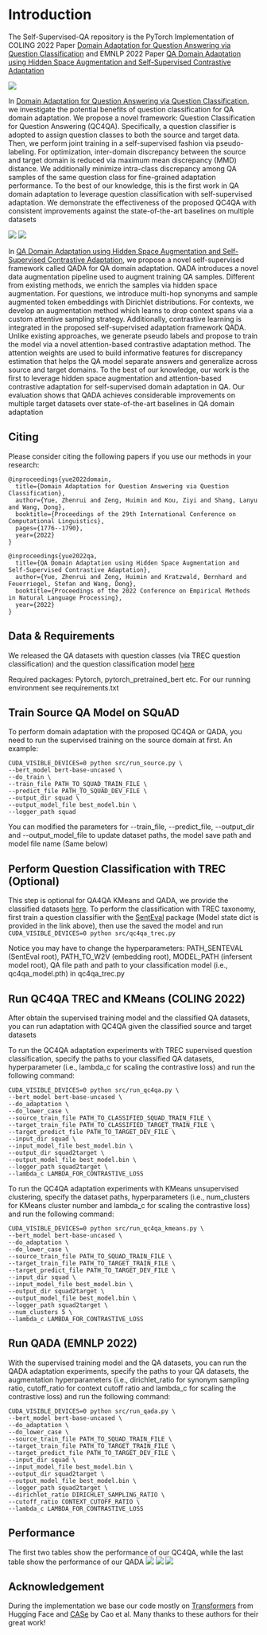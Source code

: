 # Introduction

The Self-Supervised-QA repository is the PyTorch Implementation of COLING 2022 Paper [Domain Adaptation for Question Answering via Question Classification](https://arxiv.org/abs/2209.04998) and EMNLP 2022 Paper [QA Domain Adaptation using Hidden Space Augmentation and Self-Supervised Contrastive Adaptation](https://arxiv.org/abs/2208.09578)

<img src=pics/intro1.png>

In [Domain Adaptation for Question Answering via Question Classification](https://arxiv.org/abs/2209.04998),  we investigate the potential benefits of question classification for QA domain adaptation. We propose a novel framework: Question Classification for Question Answering (QC4QA). Specifically, a question classifier is adopted to assign question classes to both the source and target data. Then, we perform joint training in a self-supervised fashion via pseudo-labeling. For optimization, inter-domain discrepancy between the source and target domain is reduced via maximum mean discrepancy (MMD) distance. We additionally minimize intra-class discrepancy among QA samples of the same question class for fine-grained adaptation performance. To the best of our knowledge, this is the first work in QA domain adaptation to leverage question classification with self-supervised adaptation. We demonstrate the effectiveness of the proposed QC4QA with consistent improvements against the state-of-the-art baselines on multiple datasets

<img src=pics/intro2.png>
<img src=pics/intro3.png>

In [QA Domain Adaptation using Hidden Space Augmentation and Self-Supervised Contrastive Adaptation](https://arxiv.org/abs/2208.09578), we propose a novel self-supervised framework called QADA for QA domain adaptation. QADA introduces a novel data augmentation pipeline used to augment training QA samples. Different from existing methods, we enrich the samples via hidden space augmentation. For questions, we introduce multi-hop synonyms and sample augmented token embeddings with Dirichlet distributions. For contexts, we develop an augmentation method which learns to drop context spans via a custom attentive sampling strategy. Additionally, contrastive learning is integrated in the proposed self-supervised adaptation framework QADA. Unlike existing approaches, we generate pseudo labels and propose to train the model via a novel attention-based contrastive adaptation method. The attention weights are used to build informative features for discrepancy estimation that helps the QA model separate answers and generalize across source and target domains. To the best of our knowledge, our work is the first to leverage hidden space augmentation and attention-based contrastive adaptation for self-supervised domain adaptation in QA. Our evaluation shows that QADA achieves considerable improvements on multiple target datasets over state-of-the-art baselines in QA domain adaptation


## Citing 

Please consider citing the following papers if you use our methods in your research:
```
@inproceedings{yue2022domain,
  title={Domain Adaptation for Question Answering via Question Classification},
  author={Yue, Zhenrui and Zeng, Huimin and Kou, Ziyi and Shang, Lanyu and Wang, Dong},
  booktitle={Proceedings of the 29th International Conference on Computational Linguistics},
  pages={1776--1790},
  year={2022}
}

@inproceedings{yue2022qa,
  title={QA Domain Adaptation using Hidden Space Augmentation and Self-Supervised Contrastive Adaptation},
  author={Yue, Zhenrui and Zeng, Huimin and Kratzwald, Bernhard and Feuerriegel, Stefan and Wang, Dong},
  booktitle={Proceedings of the 2022 Conference on Empirical Methods in Natural Language Processing},
  year={2022}
}
```


## Data & Requirements

We released the QA datasets with question classes (via TREC question classification) and the question classification model [here](https://drive.google.com/drive/folders/10JPidO9bJwM1FyuEmlNfvaPx3loZNVt8?usp=sharing) 

Required packages: Pytorch, pytorch_pretrained_bert etc. For our running environment see requirements.txt


## Train Source QA Model on SQuAD

To perform domain adaptation with the proposed QC4QA or QADA, you need to run the supervised training on the source domain at first. An example:
```
CUDA_VISIBLE_DEVICES=0 python src/run_source.py \
--bert_model bert-base-uncased \
--do_train \
--train_file PATH_TO_SQUAD_TRAIN_FILE \
--predict_file PATH_TO_SQUAD_DEV_FILE \
--output_dir squad \
--output_model_file best_model.bin \
--logger_path squad
```

You can modified the parameters for --train_file, --predict_file, --output_dir and --output_model_file to update dataset paths, the model save path and model file name (Same below)


## Perform Question Classification with TREC (Optional)

This step is optional for QA4QA KMeans and QADA, we provide the classified datasets [here](https://drive.google.com/drive/folders/10JPidO9bJwM1FyuEmlNfvaPx3loZNVt8?usp=sharing). To perform the classification with TREC taxonomy, first train a question classifier with the [SentEval](https://github.com/facebookresearch/SentEval) package (Model state dict is provided in the link above), then use the saved the model and run `CUDA_VISIBLE_DEVICES=0 python src/qc4qa_trec.py`

Notice you may have to change the hyperparameters: PATH_SENTEVAL (SentEval root), PATH_TO_W2V (embedding root), MODEL_PATH (infersent model root), QA file path and path to your classification model (i.e., qc4qa_model.pth) in qc4qa_trec.py


## Run QC4QA TREC and KMeans (COLING 2022)

After obtain the supervised training model and the classified QA datasets, you can run adaptation with QC4QA given the classified source and target datasets

To run the QC4QA adaptation experiments with TREC supervised question classification, specify the paths to your classified QA datasets, hyperparameter (i.e., lambda_c for scaling the contrastive loss) and run the following command:
```
CUDA_VISIBLE_DEVICES=0 python src/run_qc4qa.py \
--bert_model bert-base-uncased \
--do_adaptation \
--do_lower_case \
--source_train_file PATH_TO_CLASSIFIED_SQUAD_TRAIN_FILE \
--target_train_file PATH_TO_CLASSIFIED_TARGET_TRAIN_FILE \
--target_predict_file PATH_TO_TARGET_DEV_FILE \
--input_dir squad \
--input_model_file best_model.bin \
--output_dir squad2target \
--output_model_file best_model.bin \
--logger_path squad2target \
--lambda_c LAMBDA_FOR_CONTRASTIVE_LOSS
```

To run the QC4QA adaptation experiments with KMeans unsupervised clustering, specify the dataset paths, hyperparameters (i.e., num_clusters for KMeans cluster number and lambda_c for scaling the contrastive loss) and run the following command:
```
CUDA_VISIBLE_DEVICES=0 python src/run_qc4qa_kmeans.py \
--bert_model bert-base-uncased \
--do_adaptation \
--do_lower_case \
--source_train_file PATH_TO_SQUAD_TRAIN_FILE \
--target_train_file PATH_TO_TARGET_TRAIN_FILE \
--target_predict_file PATH_TO_TARGET_DEV_FILE \
--input_dir squad \
--input_model_file best_model.bin \
--output_dir squad2target \
--output_model_file best_model.bin \
--logger_path squad2target \
--num_clusters 5 \
--lambda_c LAMBDA_FOR_CONTRASTIVE_LOSS
```


## Run QADA (EMNLP 2022)

With the supervised training model and the QA datasets, you can run the QADA adaptation experiments, specify the paths to your QA datasets, the augmentation hyperparameters (i.e., dirichlet_ratio for synonym sampling ratio, cutoff_ratio for context cutoff ratio and lambda_c for scaling the contrastive loss) and run the following command:
```
CUDA_VISIBLE_DEVICES=0 python src/run_qada.py \
--bert_model bert-base-uncased \
--do_adaptation \
--do_lower_case \
--source_train_file PATH_TO_SQUAD_TRAIN_FILE \
--target_train_file PATH_TO_TARGET_TRAIN_FILE \
--target_predict_file PATH_TO_TARGET_DEV_FILE \
--input_dir squad \
--input_model_file best_model.bin \
--output_dir squad2target \
--output_model_file best_model.bin \
--logger_path squad2target \
--dirichlet_ratio DIRICHLET_SAMPLING_RATIO \
--cutoff_ratio CONTEXT_CUTOFF_RATIO \
--lambda_c LAMBDA_FOR_CONTRASTIVE_LOSS
```


## Performance

The first two tables show the performance of our QC4QA, while the last table show the performance of our QADA
<img src=pics/performance1.png>
<img src=pics/performance2.png>
<img src=pics/performance3.png>


## Acknowledgement

During the implementation we base our code mostly on [Transformers](https://github.com/huggingface/transformers) from Hugging Face and [CASe](https://github.com/caoyu-noob/CASe) by Cao et al. Many thanks to these authors for their great work!